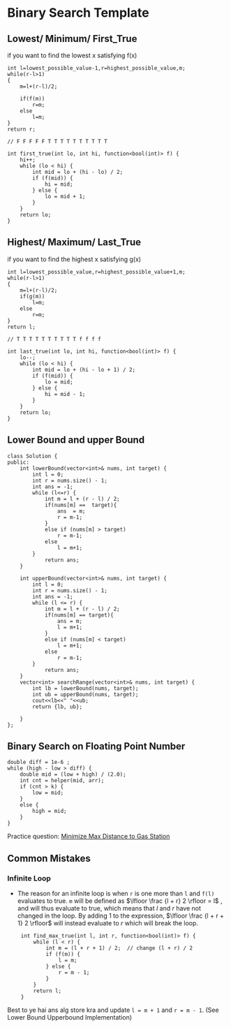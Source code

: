# Binary Search Template

## Lowest/ Minimum/ First_True

if you want to find the lowest x satisfying f(x)

    int l=lowest_possible_value-1,r=highest_possible_value,m;
    while(r-l>1)
    {
        m=l+(r-l)/2;
    
        if(f(m))
            r=m;
        else 
            l=m;
    }
    return r;

    // F F F F F T T T T T T T T T T

    int first_true(int lo, int hi, function<bool(int)> f) {
        hi++;
        while (lo < hi) {
            int mid = lo + (hi - lo) / 2;
            if (f(mid)) {
                hi = mid;
            } else {
                lo = mid + 1;
            }
        }
        return lo;
    }

## Highest/ Maximum/ Last_True

if you want to find the highest x satisfying g(x)

    int l=lowest_possible_value,r=highest_possible_value+1,m;
    while(r-l>1)
    {
        m=l+(r-l)/2;
        if(g(m))
            l=m;
        else 
            r=m;
    }
    return l;
    
    // T T T T T T T T T T f f f f

    int last_true(int lo, int hi, function<bool(int)> f) {
        lo--;
        while (lo < hi) {
            int mid = lo + (hi - lo + 1) / 2;
            if (f(mid)) {
                lo = mid;
            } else {
                hi = mid - 1;
            }
        }
        return lo;
    }

## Lower Bound and upper Bound

    class Solution {
    public:
        int lowerBound(vector<int>& nums, int target) {
            int l = 0;
            int r = nums.size() - 1;
            int ans = -1;
            while (l<=r) {
                int m = l + (r - l) / 2;
                if(nums[m] ==  target){
                    ans  = m;
                    r = m-1;
                }
                else if (nums[m] > target)
                    r = m-1;
                else
                    l = m+1;
            }
                return ans;
        }
    
        int upperBound(vector<int>& nums, int target) {
            int l = 0;
            int r = nums.size() - 1;
            int ans = -1;
            while (l <= r) {
                int m = l + (r - l) / 2;
                if(nums[m] == target){
                    ans = m;
                    l = m+1;
                }
                else if (nums[m] < target)
                    l = m+1;
                else
                    r = m-1;
            }
                return ans;
        }
        vector<int> searchRange(vector<int>& nums, int target) {
            int lb = lowerBound(nums, target);
            int ub = upperBound(nums, target);
            cout<<lb<<" "<<ub;
            return {lb, ub};
    
        }
    };

## Binary Search on Floating Point Number

    double diff = 1e-6 ;
    while (high - low > diff) {
        double mid = (low + high) / (2.0);
        int cnt = helper(mid, arr);
        if (cnt > k) {
            low = mid;
        }
        else {
            high = mid;
        }
    }
Practice question: [Minimize Max Distance to Gas Station](https://www.naukri.com/code360/problems/minimise-max-distance_7541449)

## Common Mistakes

### Infinite Loop

- The reason for an infinite loop is when `r` is one more than `l` and `f(l)` evaluates to true. `m` will be defined as 
$\lfloor \frac {l + r} 2 \rfloor = l$ , and will thus evaluate to true, which means that $l$ and $r$ have not changed in the loop. By adding $1$ to the expression, $\lfloor \frac {l + r + 1} 2 \rfloor$
 will instead evaluate to $r$ which will break the loop.

       int find_max_true(int l, int r, function<bool(int)> f) {
           while (l < r) {
               int m = (l + r + 1) / 2;  // change (l + r) / 2
               if (f(m)) {
                   l = m;
               } else {
                   r = m - 1;
               }
           }
           return l;
       }

Best to ye hai ans alg store kra and update `l = m + 1`  and `r = m - 1`. (See Lower Bound Upperbound Implementation)


